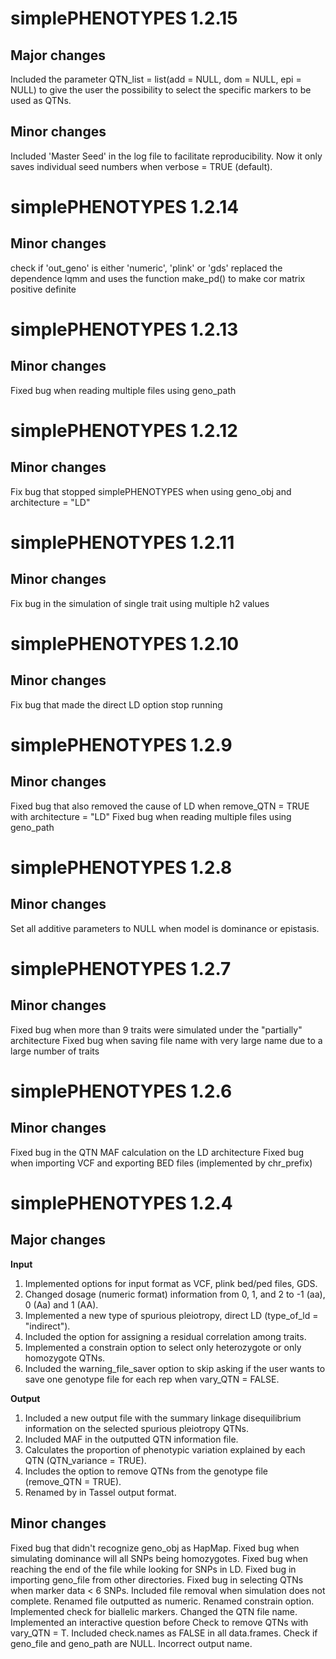 # simplePHENOTYPES 1.2.15
## Major changes
Included the parameter QTN_list = list(add = NULL, dom = NULL, epi = NULL) to give the user the possibility to select the specific markers to be used as QTNs.
## Minor changes
Included 'Master Seed' in the log file to facilitate reproducibility. Now it only saves individual seed numbers when verbose = TRUE (default).

# simplePHENOTYPES 1.2.14
## Minor changes
check if 'out_geno' is either 'numeric', 'plink' or 'gds'
replaced the dependence lqmm and uses the function make_pd() to make cor matrix positive definite

# simplePHENOTYPES 1.2.13
## Minor changes
Fixed bug when reading multiple files using geno_path

# simplePHENOTYPES 1.2.12
## Minor changes
Fix bug that stopped simplePHENOTYPES when using geno_obj and architecture = "LD"

# simplePHENOTYPES 1.2.11
## Minor changes
Fix bug in the simulation of single trait using multiple h2 values 

# simplePHENOTYPES 1.2.10
## Minor changes
Fix bug that made the direct LD option stop running


# simplePHENOTYPES 1.2.9
## Minor changes
Fixed bug that also removed the cause of LD when remove_QTN = TRUE with architecture = "LD"
Fixed bug when reading multiple files using geno_path

# simplePHENOTYPES 1.2.8
## Minor changes
Set all additive parameters to NULL when model is dominance or epistasis.

# simplePHENOTYPES 1.2.7
## Minor changes
Fixed bug when more than 9 traits were simulated under the "partially" architecture
Fixed bug when saving file name with very large name due to a large number of traits

# simplePHENOTYPES 1.2.6
## Minor changes
Fixed bug in the QTN MAF calculation on the LD architecture
Fixed bug when importing VCF and exporting BED files (implemented by chr_prefix)


# simplePHENOTYPES 1.2.4
## Major changes
**Input**
1. Implemented options for input format as VCF, plink bed/ped files, GDS.
1. Changed dosage (numeric format) information from 0, 1, and 2 to -1 (aa), 0 (Aa) and 1 (AA).
1. Implemented a new type of spurious pleiotropy, direct LD (type\_of\_ld = "indirect").
1. Included the option for assigning a residual correlation among traits.
1. Implemented a constrain option to select only heterozygote or only homozygote QTNs.
1. Included the warning\_file\_saver option to skip asking if the user wants to save one genotype file for each rep when vary\_QTN = FALSE.

**Output**
1. Included a new output file with the summary linkage disequilibrium information on the selected spurious pleiotropy QTNs.
1. Included MAF in the outputted QTN information file.
1. Calculates the proportion of phenotypic variation explained by each QTN (QTN\_variance = TRUE).
1. Includes the option to remove QTNs from the genotype file (remove_QTN = TRUE).
1. Renamed <Taxa> by <Trait> in Tassel output format.


## Minor changes

Fixed bug that didn't recognize geno\_obj as HapMap.
Fixed bug when simulating dominance will all SNPs being homozygotes.
Fixed bug when reaching the end of the file while looking for SNPs in LD.
Fixed bug in importing geno\_file from other directories.
Fixed bug in selecting QTNs when marker data < 6 SNPs.
Included file removal when simulation does not complete.
Renamed file outputted as numeric.
Renamed constrain option.
Implemented check for biallelic markers.
Changed the QTN file name.
Implemented an interactive question before Check to remove QTNs with vary\_QTN = T.
Included check.names as FALSE in all data.frames.
Check if geno\_file and geno\_path are NULL.
Incorrect output name.

